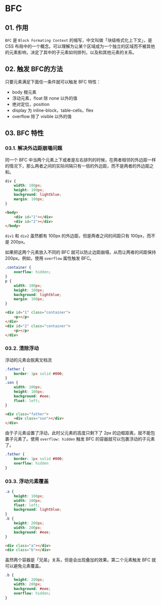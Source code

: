 # BFC

## 01. 作用
`BFC` 是 `Block Formating Context` 的缩写，中文叫做「块级格式化上下文」，是 CSS 布局中的一个概念。可以理解为让某个区域成为一个独立的区域而不被其他的元素影响，决定了其中的子元素如何排列，以及和其他元素的关系。

## 02. 触发 BFC的方法
只要元素满足下面任一条件就可以触发 BFC 特性：

- body 根元素
- 浮动元素，float 除 none 以外的值
- 绝对定位，position
- display 为 inline-block，table-cells，flex
- overflow 除了 visible 以外的值 

## 03. BFC 特性
### 03.1. 解决外边距崩塌问题
同一个 BFC 中当两个元素上下或者是左右排列的时候，在两者相邻的外边距一样的情况下，那么两者之间的实际间隔只有一倍的外边距，而不是两者的外边距之和。

```css
div {
    width: 100px;
    height: 100px;
    background: lightblue;
    margin: 100px;
}
```

```html
<body>
    <div id="1"></div>
    <div id="2"></div>
</body>
```
`div1` 和 `div2` 虽然都有 100px 的外边距，但是两者之间的间距只有 100px，而不是 200px。

如果把这两个元素放入不同的 BFC 就可以防止边距崩塌，从而让两者的间距保持 200px。例如，使用 `overflow` 属性触发 BFC。

```css
.container {
	overflow: hidden;
}
p {
    width: 100px;
    height: 100px;
    background: lightblue;
    margin: 100px;
}
```

```html
<div id="1" class="container">
    <p></p>
</div>
<div id="2" class="container">
    <p></p>
</div>
```

### 03.2. 清除浮动
浮动的元素会脱离文档流

```css
.father {
    border: 1px solid #000;
}
.son {
    width: 100px;
    height: 100px;
    background: #eee;
    float: left;
}
```

```html
<div class="father">
    <div class="son"></div>
</div>
```

由于子元素设置了浮动，此时父元素的高度只剩下了 2px 的边框距离，就不能包裹子元素了。使用 `overflow: hidden` 触发 BFC 的容器就可以包裹浮动的子元素了。

```css
.father {
    border: 1px solid #000;
    overflow: hidden
}
```

### 03.3. 浮动元素覆盖

```css
.a {
    height: 100px;
    width: 100px;
    float: left;
    background: lightblue;
}
.b {
    height: 200px;
    width: 200px;
    background: #eee;
}
```

```html
<div class="a"></div>
<div class="b"></div>
```

虽然两个容器是「兄弟」关系，但是会出现叠加的效果。第二个元素触发 BFC 就可以避免元素覆盖。

```css
.b {
    height: 200px;
    width: 200px;
    background: #eee;
    overflow: hidden;
}
```



